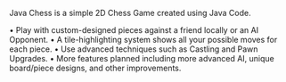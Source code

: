 Java Chess is a simple 2D Chess Game created using Java Code. 

• Play with custom-designed pieces against a friend locally or an AI Opponent.
• A tile-highlighting system shows all your possible moves for each piece.
• Use advanced techniques such as Castling and Pawn Upgrades.
• More features planned including more advanced AI, unique board/piece designs, and other improvements. 
